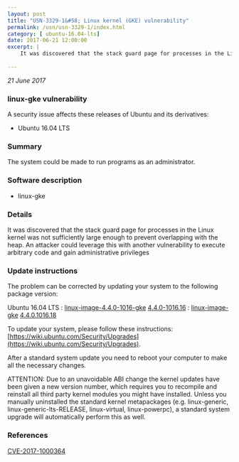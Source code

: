 ```yaml
---
layout: post
title: "USN-3329-1&#58; Linux kernel (GKE) vulnerability"
permalink: /usn/usn-3329-1/index.html
category: [ ubuntu-16.04-lts]
date: 2017-06-21 12:00:00
excerpt: |
    It was discovered that the stack guard page for processes in the Linux kernel was not sufficiently large enough to prevent overlapping with the heap. An attacker could leverage this with another vulnerability to execute arbitrary code and gain administrative privileges 
    
--- 
```

 
 

*21 June 2017*

### linux-gke vulnerability

A security issue affects these releases of Ubuntu and its derivatives:

* Ubuntu 16.04 LTS

### Summary

The system could be made to run programs as an administrator. 

### Software description

* linux-gke 

### Details

It was discovered that the stack guard page for processes in the Linux kernel was not sufficiently large enough to prevent overlapping with the heap. An attacker could leverage this with another vulnerability to execute arbitrary code and gain administrative privileges 

### Update instructions

The problem can be corrected by updating your system to the following package version:

Ubuntu 16.04 LTS
 : [linux-image-4.4.0-1016-gke](https://launchpad.net/ubuntu/+source/linux-gke) <span> [4.4.0-1016.16](https://launchpad.net/ubuntu/+source/linux-gke/4.4.0-1016.16) </span> 
 : [linux-image-gke](https://launchpad.net/ubuntu/+source/linux-gke) <span> [4.4.0.1016.18](https://launchpad.net/ubuntu/+source/linux-gke/4.4.0-1016.16) </span> 

To update your system, please follow these instructions: [https://wiki.ubuntu.com/Security/Upgrades](https://wiki.ubuntu.com/Security/Upgrades).

After a standard system update you need to reboot your computer to make all the necessary changes.

ATTENTION: Due to an unavoidable ABI change the kernel updates have been given a new version number, which requires you to recompile and reinstall all third party kernel modules you might have installed. Unless you manually uninstalled the standard kernel metapackages (e.g. linux-generic, linux-generic-lts-RELEASE, linux-virtual, linux-powerpc), a standard system upgrade will automatically perform this as well. 

### References

 
 [CVE-2017-1000364](http://people.ubuntu.com/~ubuntu-security/cve/CVE-2017-1000364)
 

